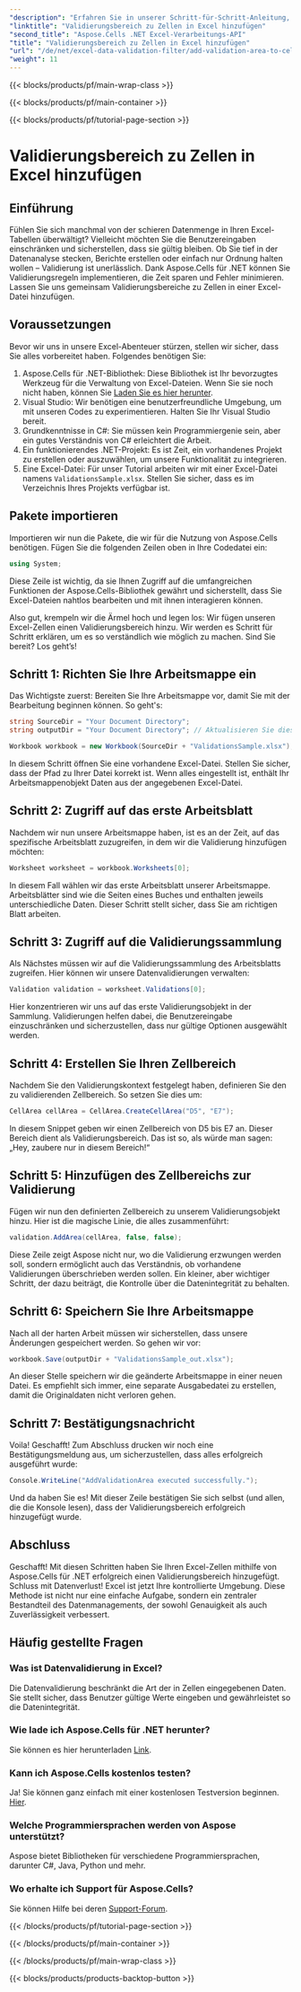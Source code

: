 ```yaml
---
"description": "Erfahren Sie in unserer Schritt-für-Schritt-Anleitung, wie Sie mit Aspose.Cells für .NET Validierungsbereiche in Excel hinzufügen. Verbessern Sie Ihre Datenintegrität."
"linktitle": "Validierungsbereich zu Zellen in Excel hinzufügen"
"second_title": "Aspose.Cells .NET Excel-Verarbeitungs-API"
"title": "Validierungsbereich zu Zellen in Excel hinzufügen"
"url": "/de/net/excel-data-validation-filter/add-validation-area-to-cells-in-excel/"
"weight": 11
---
```


{{< blocks/products/pf/main-wrap-class >}}

{{< blocks/products/pf/main-container >}}

{{< blocks/products/pf/tutorial-page-section >}}

# Validierungsbereich zu Zellen in Excel hinzufügen

## Einführung

Fühlen Sie sich manchmal von der schieren Datenmenge in Ihren Excel-Tabellen überwältigt? Vielleicht möchten Sie die Benutzereingaben einschränken und sicherstellen, dass sie gültig bleiben. Ob Sie tief in der Datenanalyse stecken, Berichte erstellen oder einfach nur Ordnung halten wollen – Validierung ist unerlässlich. Dank Aspose.Cells für .NET können Sie Validierungsregeln implementieren, die Zeit sparen und Fehler minimieren. Lassen Sie uns gemeinsam Validierungsbereiche zu Zellen in einer Excel-Datei hinzufügen.

## Voraussetzungen

Bevor wir uns in unsere Excel-Abenteuer stürzen, stellen wir sicher, dass Sie alles vorbereitet haben. Folgendes benötigen Sie:

1. Aspose.Cells für .NET-Bibliothek: Diese Bibliothek ist Ihr bevorzugtes Werkzeug für die Verwaltung von Excel-Dateien. Wenn Sie sie noch nicht haben, können Sie [Laden Sie es hier herunter](https://releases.aspose.com/cells/net/).
2. Visual Studio: Wir benötigen eine benutzerfreundliche Umgebung, um mit unseren Codes zu experimentieren. Halten Sie Ihr Visual Studio bereit.
3. Grundkenntnisse in C#: Sie müssen kein Programmiergenie sein, aber ein gutes Verständnis von C# erleichtert die Arbeit.
4. Ein funktionierendes .NET-Projekt: Es ist Zeit, ein vorhandenes Projekt zu erstellen oder auszuwählen, um unsere Funktionalität zu integrieren.
5. Eine Excel-Datei: Für unser Tutorial arbeiten wir mit einer Excel-Datei namens `ValidationsSample.xlsx`. Stellen Sie sicher, dass es im Verzeichnis Ihres Projekts verfügbar ist.

## Pakete importieren

Importieren wir nun die Pakete, die wir für die Nutzung von Aspose.Cells benötigen. Fügen Sie die folgenden Zeilen oben in Ihre Codedatei ein:

```csharp
using System;
```

Diese Zeile ist wichtig, da sie Ihnen Zugriff auf die umfangreichen Funktionen der Aspose.Cells-Bibliothek gewährt und sicherstellt, dass Sie Excel-Dateien nahtlos bearbeiten und mit ihnen interagieren können.

Also gut, krempeln wir die Ärmel hoch und legen los: Wir fügen unseren Excel-Zellen einen Validierungsbereich hinzu. Wir werden es Schritt für Schritt erklären, um es so verständlich wie möglich zu machen. Sind Sie bereit? Los geht’s!

## Schritt 1: Richten Sie Ihre Arbeitsmappe ein

Das Wichtigste zuerst: Bereiten Sie Ihre Arbeitsmappe vor, damit Sie mit der Bearbeitung beginnen können. So geht's:

```csharp
string SourceDir = "Your Document Directory";
string outputDir = "Your Document Directory"; // Aktualisieren Sie dies mit Ihren tatsächlichen Pfaden.

Workbook workbook = new Workbook(SourceDir + "ValidationsSample.xlsx");
```

In diesem Schritt öffnen Sie eine vorhandene Excel-Datei. Stellen Sie sicher, dass der Pfad zu Ihrer Datei korrekt ist. Wenn alles eingestellt ist, enthält Ihr Arbeitsmappenobjekt Daten aus der angegebenen Excel-Datei.

## Schritt 2: Zugriff auf das erste Arbeitsblatt

Nachdem wir nun unsere Arbeitsmappe haben, ist es an der Zeit, auf das spezifische Arbeitsblatt zuzugreifen, in dem wir die Validierung hinzufügen möchten:

```csharp
Worksheet worksheet = workbook.Worksheets[0];
```

In diesem Fall wählen wir das erste Arbeitsblatt unserer Arbeitsmappe. Arbeitsblätter sind wie die Seiten eines Buches und enthalten jeweils unterschiedliche Daten. Dieser Schritt stellt sicher, dass Sie am richtigen Blatt arbeiten.

## Schritt 3: Zugriff auf die Validierungssammlung

Als Nächstes müssen wir auf die Validierungssammlung des Arbeitsblatts zugreifen. Hier können wir unsere Datenvalidierungen verwalten:

```csharp
Validation validation = worksheet.Validations[0];
```

Hier konzentrieren wir uns auf das erste Validierungsobjekt in der Sammlung. Validierungen helfen dabei, die Benutzereingabe einzuschränken und sicherzustellen, dass nur gültige Optionen ausgewählt werden.

## Schritt 4: Erstellen Sie Ihren Zellbereich

Nachdem Sie den Validierungskontext festgelegt haben, definieren Sie den zu validierenden Zellbereich. So setzen Sie dies um:

```csharp
CellArea cellArea = CellArea.CreateCellArea("D5", "E7");
```

In diesem Snippet geben wir einen Zellbereich von D5 bis E7 an. Dieser Bereich dient als Validierungsbereich. Das ist so, als würde man sagen: „Hey, zaubere nur in diesem Bereich!“

## Schritt 5: Hinzufügen des Zellbereichs zur Validierung

Fügen wir nun den definierten Zellbereich zu unserem Validierungsobjekt hinzu. Hier ist die magische Linie, die alles zusammenführt:

```csharp
validation.AddArea(cellArea, false, false);
```

Diese Zeile zeigt Aspose nicht nur, wo die Validierung erzwungen werden soll, sondern ermöglicht auch das Verständnis, ob vorhandene Validierungen überschrieben werden sollen. Ein kleiner, aber wichtiger Schritt, der dazu beiträgt, die Kontrolle über die Datenintegrität zu behalten.

## Schritt 6: Speichern Sie Ihre Arbeitsmappe

Nach all der harten Arbeit müssen wir sicherstellen, dass unsere Änderungen gespeichert werden. So gehen wir vor:

```csharp
workbook.Save(outputDir + "ValidationsSample_out.xlsx");
```

An dieser Stelle speichern wir die geänderte Arbeitsmappe in einer neuen Datei. Es empfiehlt sich immer, eine separate Ausgabedatei zu erstellen, damit die Originaldaten nicht verloren gehen.

## Schritt 7: Bestätigungsnachricht

Voila! Geschafft! Zum Abschluss drucken wir noch eine Bestätigungsmeldung aus, um sicherzustellen, dass alles erfolgreich ausgeführt wurde:

```csharp
Console.WriteLine("AddValidationArea executed successfully.");
```

Und da haben Sie es! Mit dieser Zeile bestätigen Sie sich selbst (und allen, die die Konsole lesen), dass der Validierungsbereich erfolgreich hinzugefügt wurde.

## Abschluss

Geschafft! Mit diesen Schritten haben Sie Ihren Excel-Zellen mithilfe von Aspose.Cells für .NET erfolgreich einen Validierungsbereich hinzugefügt. Schluss mit Datenverlust! Excel ist jetzt Ihre kontrollierte Umgebung. Diese Methode ist nicht nur eine einfache Aufgabe, sondern ein zentraler Bestandteil des Datenmanagements, der sowohl Genauigkeit als auch Zuverlässigkeit verbessert.

## Häufig gestellte Fragen

### Was ist Datenvalidierung in Excel?
Die Datenvalidierung beschränkt die Art der in Zellen eingegebenen Daten. Sie stellt sicher, dass Benutzer gültige Werte eingeben und gewährleistet so die Datenintegrität.

### Wie lade ich Aspose.Cells für .NET herunter?
Sie können es hier herunterladen [Link](https://releases.aspose.com/cells/net/).

### Kann ich Aspose.Cells kostenlos testen?
Ja! Sie können ganz einfach mit einer kostenlosen Testversion beginnen. [Hier](https://releases.aspose.com/).

### Welche Programmiersprachen werden von Aspose unterstützt?
Aspose bietet Bibliotheken für verschiedene Programmiersprachen, darunter C#, Java, Python und mehr.

### Wo erhalte ich Support für Aspose.Cells?
Sie können Hilfe bei deren [Support-Forum](https://forum.aspose.com/c/cells/9).

{{< /blocks/products/pf/tutorial-page-section >}}

{{< /blocks/products/pf/main-container >}}

{{< /blocks/products/pf/main-wrap-class >}}

{{< blocks/products/products-backtop-button >}}